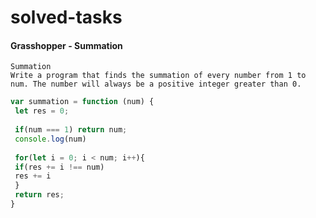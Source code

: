 # solved-tasks
#### Grasshopper - Summation
     
    Summation
    Write a program that finds the summation of every number from 1 to num. The number will always be a positive integer greater than 0.


```javascript
var summation = function (num) {
 let res = 0;
 
 if(num === 1) return num;
 console.log(num)
 
 for(let i = 0; i < num; i++){
 if(res += i !== num)
 res += i
 }
 return res;
}

```
